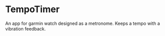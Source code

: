 # TempoTimer
An app for garmin watch designed as a metronome. Keeps a tempo with a vibration feedback.
